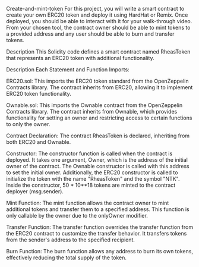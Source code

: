 Create-and-mint-token
For this project, you will write a smart contract to create your own ERC20 token and deploy it using HardHat or Remix. Once deployed, you should be able to interact with it for your walk-through video. From your chosen tool, the contract owner should be able to mint tokens to a provided address and any user should be able to burn and transfer tokens.

Description
This Solidity code defines a smart contract named RheasToken that represents an ERC20 token with additional functionality.

Description Each Statement and Function
Imports:

ERC20.sol: This imports the ERC20 token standard from the OpenZeppelin Contracts library. The contract inherits from ERC20, allowing it to implement ERC20 token functionality.

Ownable.sol: This imports the Ownable contract from the OpenZeppelin Contracts library. The contract inherits from Ownable, which provides functionality for setting an owner and restricting access to certain functions to only the owner.

Contract Declaration: The contract RheasToken is declared, inheriting from both ERC20 and Ownable.

Constructor: The constructor function is called when the contract is deployed. It takes one argument, Owner, which is the address of the initial owner of the contract. The Ownable constructor is called with this address to set the initial owner. Additionally, the ERC20 constructor is called to initialize the token with the name "RheasToken" and the symbol "NTK". Inside the constructor, 50 * 10**18 tokens are minted to the contract deployer (msg.sender).

Mint Function: The mint function allows the contract owner to mint additional tokens and transfer them to a specified address. This function is only callable by the owner due to the onlyOwner modifier.

Transfer Function: The transfer function overrides the transfer function from the ERC20 contract to customize the transfer behavior. It transfers tokens from the sender's address to the specified recipient.

Burn Function: The burn function allows any address to burn its own tokens, effectively reducing the total supply of the token.

